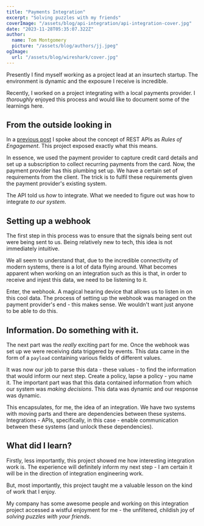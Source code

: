 ```yaml
---
title: "Payments Integration"
excerpt: "Solving puzzles with my friends"
coverImage: "/assets/blog/api-integration/api-integration-cover.jpg"
date: "2023-11-28T05:35:07.322Z"
author:
  name: Tom Montgomery
  picture: "/assets/blog/authors/jj.jpeg"
ogImage:
  url: "/assets/blog/wireshark/cover.jpg"
---
```


Presently I find myself working as a project lead at an insurtech startup. The environment is dynamic and the exposure I receive is incredible.

Recently, I worked on a project integrating with a local payments provider. I _thoroughly_ enjoyed this process and would like to document some of the learnings here.

## From the outside looking in

In a [previous post](/posts/api_intro) I spoke about the concept of REST APIs as _Rules of Engagement_. This project exposed exactly what this means.

In essence, we used the payment provider to capture credit card details and set up a subscription to collect recurring payments from the card. Now, the payment provider has this plumbing set up. We have a certain set of requirements from the client. The trick is to fulfil these requirements given the payment provider's existing system.

The API told us _how_ to integrate. What we needed to figure out was how to integrate _to our system_.

## Setting up a webhook

The first step in this process was to ensure that the signals being sent out were being sent to us. Being relatively new to tech, this idea is not immediately intuitive.

We all seem to understand that, due to the incredible connectivity of modern systems, there is a lot of data flying around. What becomes apparent when working on an integration such as this is that, in order to receive and injest this data, we need to be listening to it.

Enter, the webhook. A magical hearing device that allows us to listen in on this cool data. The process of setting up the webhook was managed on the payment provider's end - this makes sense. We wouldn't want just anyone to be able to do this.

## Information. Do something with it.

The next part was the _really_ exciting part for me. Once the webhook was set up we were receiving data triggered by events. This data came in the form of a `payload` containing various fields of different values.

It was now our job to parse this data - these values - to find the information that would inform our next step. Create a policy, lapse a policy - you name it. The important part was that this data contained information from which our system was _making decisions_. This data was dynamic and our response was dynamic.

This encapsulates, for me, the idea of an integration. We have two systems with moving parts and there are dependencies between these systems. Integrations - APIs, specifically, in this case - enable communication between these systems (and unlock these dependencies).

## What did I learn?

Firstly, less importantly, this project showed me how interesting integration work is. The experience will definitely inform my next step - I am certain it will be in the direction of integration engineering work.

But, most importantly, this project taught me a valuable lesson on the kind of work that I enjoy.

My company has some awesome people and working on this integration project accessed a wistful enjoyment for me - the unfiltered, childish joy of _solving puzzles with your friends_.
